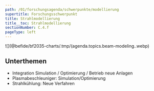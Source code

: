 ```yaml
---
path: /01/forschungsagenda/schwerpunkte/modellierung
supertitle: Forschungsschwerpunkt
title: Strahlmodellierung
title__toc: Strahlmodellierung
sectionNumber: C.4.f
pageType: left
---
```


<div class="spread--left spread-area--research-agenda-topic">

![](@befide/bf2035-charts/.tmp/(agenda.topics.beam-modeling..webp)

</div>

<div class="spread--left spread-area--intro">

<p class="md"><lorem add="15s"/></p>

</div>

<div class="spread--left spread-area--c-3">

## Unterthemen

- Integration Simulation / Optimierung / Betrieb neue Anlagen
- Plasmabeschleuniger: Simulation/Optimierung
- Strahlkühlung: Neue Verfahren
